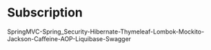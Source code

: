 # Subscription

SpringMVC-Spring_Security-Hibernate-Thymeleaf-Lombok-Mockito-Jackson-Caffeine-AOP-Liquibase-Swagger

